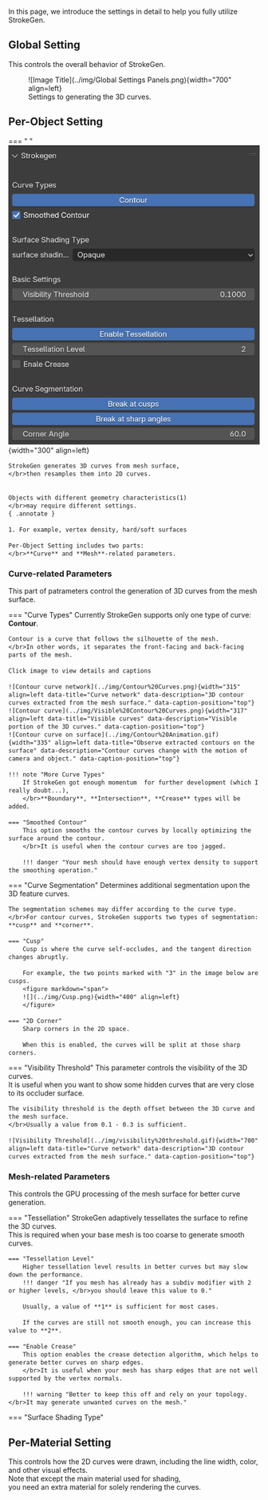 ﻿In this page, we introduce the settings in detail to help you fully utilize StrokeGen.


## Global Setting
This controls the overall behavior of StrokeGen. 

<figure markdown="span">
    ![Image Title](../img/Global Settings Panels.png){width="700" align=left}
    <figcaption>Settings to generating the 3D curves.</figcaption>
</figure>

## Per-Object Setting

=== " "
    ![Image Title](../img/Per-object%20panels.png){width="300" align=left}

    StrokeGen generates 3D curves from mesh surface, 
    </br>then resamples them into 2D curves.


    Objects with different geometry characteristics(1) 
    </br>may require different settings.
    { .annotate }

    1. For example, vertex density, hard/soft surfaces 

    Per-Object Setting includes two parts: 
    </br>**Curve** and **Mesh**-related parameters. 


### Curve-related Parameters
This part of patrameters control the generation of 3D curves from the mesh surface.

=== "Curve Types"
    Currently StrokeGen supports only one type of curve: **Contour**. 
    
    Contour is a curve that follows the silhouette of the mesh. 
    </br>In other words, it separates the front-facing and back-facing parts of the mesh. 
    
    Click image to view details and captions

    ![Contour curve network](../img/Contour%20Curves.png){width="315" align=left data-title="Curve network" data-description="3D contour curves extracted from the mesh surface." data-caption-position="top"}
    ![Contour curve](../img/Visible%20Contour%20Curves.png){width="317" align=left data-title="Visible curves" data-description="Visible portion of the 3D curves." data-caption-position="top"}
    ![Contour curve on surface](../img/Contour%20Animation.gif){width="335" align=left data-title="Observe extracted contours on the surface" data-description="Contour curves change with the motion of camera and object." data-caption-position="top"}
    
    !!! note "More Curve Types"
        If StrokeGen got enough momentum  for further development (which I really doubt...), 
        </br>**Boundary**, **Intersection**, **Crease** types will be added.

    === "Smoothed Contour"
        This option smooths the contour curves by locally optimizing the surface around the contour.
        </br>It is useful when the contour curves are too jagged.

        !!! danger "Your mesh should have enough vertex density to support the smoothing operation."

=== "Curve Segmentation"
    Determines additional segmentation upon the 3D feature curves. 
    
    The segmentation schemes may differ according to the curve type. 
    </br>For contour curves, StrokeGen supports two types of segmentation: **cusp** and **corner**. 
    
    === "Cusp"
        Cusp is where the curve self-occludes, and the tangent direction changes abruptly. 
        
        For example, the two points marked with "3" in the image below are cusps.
        <figure markdown="span">
        ![](../img/Cusp.png){width="400" align=left}
        </figure>

    === "2D Corner"
        Sharp corners in the 2D space. 
        
        When this is enabled, the curves will be split at those sharp corners.

=== "Visibility Threshold"
    This parameter controls the visibility of the 3D curves. 
    </br>It is useful when you want to show some hidden curves that are very close to its occluder surface.

    The visibility threshold is the depth offset between the 3D curve and the mesh surface. 
    </br>Usually a value from 0.1 - 0.3 is sufficient.

    ![Visibility Threshold](../img/visibility%20threshold.gif){width="700" align=left data-title="Curve network" data-description="3D contour curves extracted from the mesh surface." data-caption-position="top"}
    

### Mesh-related Parameters
This controls the GPU processing of the mesh surface for better curve generation.

=== "Tessellation"
    StrokeGen adaptively tessellates the surface to refine the 3D curves.
    </br> This is required when your base mesh is too coarse to generate smooth curves. 

    === "Tessellation Level"
        Higher tessellation level results in better curves but may slow down the performance.
        !!! danger "If you mesh has already has a subdiv modifier with 2 or higher levels, </br>you should leave this value to 0."
        
        Usually, a value of **1** is sufficient for most cases. 
        
        If the curves are still not smooth enough, you can increase this value to **2**.
    
    === "Enable Crease"
        This option enables the crease detection algorithm, which helps to generate better curves on sharp edges.
        </br>It is useful when your mesh has sharp edges that are not well supported by the vertex normals.

        !!! warning "Better to keep this off and rely on your topology. </br>It may generate unwanted curves on the mesh."

=== "Surface Shading Type"


## Per-Material Setting
This controls how the 2D curves were drawn, including the line width, color, and other visual effects.
</br> Note that except the main material used for shading, 
</br> you need an extra material for solely rendering the curves.

